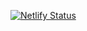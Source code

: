 

[![Netlify Status](https://api.netlify.com/api/v1/badges/f2d5c777-3573-4616-a5d1-93e3a502fce7/deploy-status)](https://app.netlify.com/sites/gifted-swanson-1141d0/deploys)
